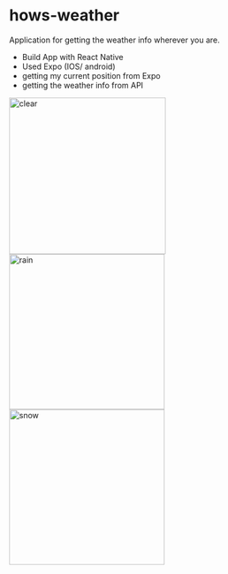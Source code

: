 # hows-weather
Application for getting the weather info wherever you are.

- Build App with React Native
- Used Expo (IOS/ android)
- getting my current position from Expo
- getting the weather info from API 

<img width="283" alt="clear" src="https://user-images.githubusercontent.com/34415068/43566379-29627c36-9669-11e8-9318-e42b956cf7db.png"> <img width="281" alt="rain" src="https://user-images.githubusercontent.com/34415068/43566381-298cb29e-9669-11e8-82ef-1acc0b84b6ee.png"> <img width="281" alt="snow" src="https://user-images.githubusercontent.com/34415068/43566382-29b5a7b2-9669-11e8-9042-441d0e10038d.png">


